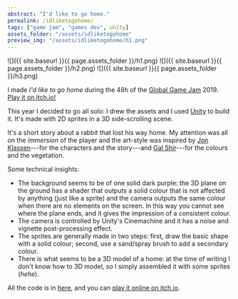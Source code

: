 ```yaml
---
abstract: "I'd like to go home."
permalink: /idliketogohome/
tags: ["game jam", "games dev", unity]
assets_folder: "/assets/idliketogohome"
preview_img: "/assets/idliketogohome/h1.png"
---
```


![]({{ site.baseurl }}{{ page.assets_folder }}/h1.png)
![]({{ site.baseurl }}{{ page.assets_folder }}/h2.png)
![]({{ site.baseurl }}{{ page.assets_folder }}/h3.png)

I made *I'd like to go home* during the 48h of the [Global Game Jam](https://globalgamejam.org/) 2019. [Play it on itch.io!](https://marcomoroni.itch.io/id-like-to-go-home)

This year I decided to go all solo: I drew the assets and I used [Unity](https://unity3d.com/) to build it. It's made with 2D sprites in a 3D side-scrolling scene.

It's a short story about a rabbit that lost his way home. My attention was all on the *immersion* of the player and the art-style was inspired by [Jon Klassen](http://jonklassen.tumblr.com/)---for the characters and the story---and [Gal Shir](https://galshir.com/)---for the colours and the vegetation.

Some technical insights:
* The background seems to be of one solid dark purple: the 3D plane on the ground has a shader that outputs a solid colour that is not affected by anything (just like a sprite) and the camera outputs the same colour when there are no elements on the screen. In this way you cannot see where the plane ends, and it gives the impression of a consistent colour.
* The camera is controlled by Unity's Cinemachine and it has a noise and vignette post-processing effect.
* The sprites are generally made in two steps: first, draw the basic shape with a solid colour; second, use a sand/spray brush to add a secondary colour.
* There is what seems to be a 3D model of a home: at the time of writing I don't know how to 3D model, so I simply assembled it with some sprites (*hehe*).

All the code is in [here](https://github.com/marcomoroni/ggj-2019), and you can [play it online on itch.io](https://marcomoroni.itch.io/id-like-to-go-home).
